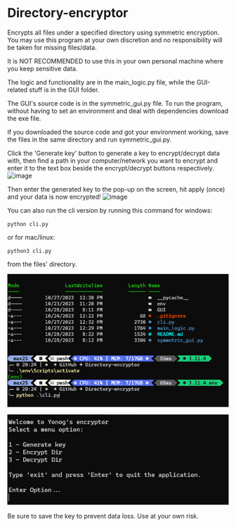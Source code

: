 # Directory-encryptor
Encrypts all files under a specified directory using symmetric encryption.
You may use this program at your own discretion and no responsibility will be taken for missing files/data.

It is NOT RECOMMENDED to use this in your own personal machine where you keep sensitive data.

The logic and functionality are in the main_logic.py file, while the GUI-related stuff is in the GUI folder.

The GUI's source code is in the symmetric_gui.py file.
To run the program, without having to set an environment and deal with dependencies download the exe file.

If you downloaded the source code and got your environment working, save the files in the same directory and run symmetric_gui.py.

Click the 'Generate key' button to generate a key to encrypt/decrypt data with, then find a path in your computer/network
you want to encrypt and enter it to the text box beside the encrypt/decrypt buttons respectively.
![image](https://user-images.githubusercontent.com/38842103/161384148-623fbca9-eff3-473b-9e96-29081b4c1fa7.png)

Then enter the generated key to the pop-up on the screen, hit apply (once) and your data is now encrypted!
![image](https://user-images.githubusercontent.com/38842103/161384171-7ff3d982-54c6-4f57-8fb6-c0e78aaa8412.png)


You can also run the cli version by running this command for windows:
```
python cli.py
```
or for mac/linux:
```
python3 cli.py
```
from the files' directory.

![1698513903843](image/README/1698513903843.png)

![1698513924582](image/README/1698513924582.png)


Be sure to save the key to prevent data loss.
Use at your own risk.
